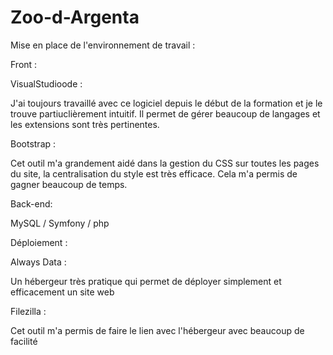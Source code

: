 # Zoo-d-Argenta

Mise en place de l'environnement de travail :

Front :

VisualStudioode :

J'ai toujours travaillé avec ce logiciel depuis le début de la formation et je le trouve partiuclièrement intuitif.
Il permet de gérer beaucoup de langages et les extensions sont très pertinentes.

Bootstrap :

Cet outil m'a grandement aidé dans la gestion du CSS sur toutes les pages du site, la centralisation du style est très efficace.
Cela m'a permis de gagner beaucoup de temps.

Back-end:

MySQL / Symfony / php

Déploiement :

Always Data :

Un hébergeur très pratique qui permet de déployer simplement et efficacement un site web

Filezilla :

Cet outil m'a permis de faire le lien avec l'hébergeur avec beaucoup de facilité
